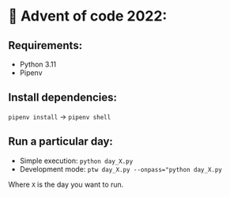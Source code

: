 # 🎅 Advent of code 2022:

## Requirements:

- Python 3.11
- Pipenv

## Install dependencies:

`pipenv install` -> `pipenv shell`

## Run a particular day:

- Simple execution: `python day_X.py`
- Development mode: `ptw day_X.py --onpass="python day_X.py`

Where `X` is the day you want to run.
